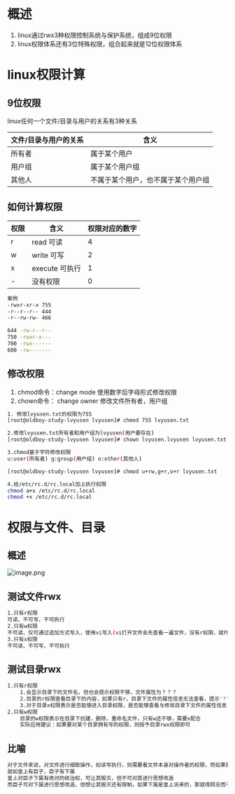 # 概述
1. linux通过rwx3种权限控制系统与保护系统，组成9位权限
2. linux权限体系还有3位特殊权限，组合起来就是12位权限体系

# linux权限计算

## 9位权限
linux任何一个文件/目录与用户的关系有3种关系

| 文件/目录与用户的关系 | 含义                |
| ----------- | ----------------- |
| 所有者         | 属于某个用户            |
| 用户组         | 属于某个用户组           |
| 其他人         | 不属于某个用户，也不属于某个用户组 |

## 如何计算权限

| 权限  | 含义          | 权限对应的数字 |
| --- | ----------- | ------- |
| r   | read 可读     | 4       |
| w   | write 可写    | 2       |
| x   | execute 可执行 | 1       |
| -   | 没有权限        | 0       |
```bash
案例
-rwxr-xr-x 755
-r--r--r-- 444
-r--rw-rw- 466

644 -rw-r--r--
750 -rwxr-x---
700 -rwx------
600 -rw-------
```

## 修改权限
1. chmod命令：change mode 使用数字后字母形式修改权限
2. chown命令： change owner 修改文件所有者，用户组
```bash
1. 修改lvyusen.txt的权限为755
[root@oldboy-study-lvyusen lvyusen]# chmod 755 lvyusen.txt 

2.修改lvyusen.txt所有者和用户组为lvyusen(用户要存在)
[root@oldboy-study-lvyusen lvyusen]# chown lvyusen.lvyusen lvyusen.txt 

3.chmod基于字符修改权限
u:user(所有者) g:group(用户组) o:other(其他人)

[root@oldboy-study-lvyusen lvyusen]# chmod u+rw,g+r,o+r lvyusen.txt

4.给/etc/rc.d/rc.local加上执行权限
chmod a+x /etc/rc.d/rc.local
chmod +x /etc/rc.d/rc.local
```
# 权限与文件、目录
## 概述
![image.png](https://lvyusen-1316126434.cos.ap-guangzhou.myqcloud.com/images/202410100305270.png?imageSlim)
## 测试文件rwx
```bash
1.只有r权限
可读、不可写、不可执行
2.只有w权限
不可读、仅可通过追加方式写入，使用vi写入(vi打开文件会先查看一遍文件，没有r权限，就代表什么都没有)会覆盖原先内容、不可执行
3.只有x权限
不可读、不可写、不可执行
```
## 测试目录rwx
```bash
1.只有r权限
	1.会显示目录下的文件名，但也会提示权限不够，文件属性为？？？
	2.目录的r权限查看目录下的内容，如果只有r，目录下文件的属性信息无法查看，提示'?'，目录的r权限需要x权限配合
	3.对于目录x权限表示是否能够进入目录权限，是否能够查看与修改目录下文件的属性信息
2.只有w权限
	目录的w权限表示在目录下创建，删除，重命名文件，只有w还不够，需要x配合
	实际应用建议：如果要对某个目录拥有写的权限，则授予目录rwx权限即可
```
## 比喻
```bash
对于文件来说，对文件进行细致操作，如读写执行，则需要看文件本身对操作者的权限，而如果要对文件进行删除，则需要看文件所在目录对操作者的权限
就如皇上有臣子，臣子有下属
皇上对臣子下属有绝对的统治权，可让其毁灭，但不可对其进行思想改造
而臣子可对下属进行思想改造，但想让其毁灭还有限制，如果下属是皇上派来的，那就得顾忌而不可让其毁灭
```